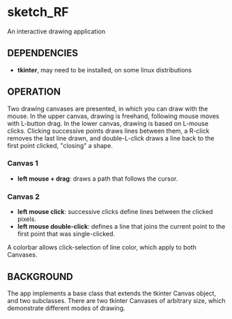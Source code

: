 # sketch_RF
An interactive drawing application

## DEPENDENCIES
- **tkinter**, may need to be installed, on some linux distributions

## OPERATION
Two drawing canvases are presented, in which you can draw with the mouse. In
the upper canvas, drawing is freehand, following mouse moves with L-button drag.
In the lower canvas, drawing is based on L-mouse clicks. Clicking successive points draws 
lines between them, a R-click removes the last line drawn, and double-L-click draws a 
line back to the first point clicked, "closing" a shape. 

### Canvas 1
- **left mouse + drag**: draws a path that follows the cursor.

### Canvas 2
- **left mouse click**: successive clicks define lines between the clicked pixels.
- **left mouse double-click**: defines a line that joins the current point
  to the first point that was single-clicked.

A colorbar allows click-selection of line color, which apply to both Canvases.

## BACKGROUND
The app implements a base class that extends the tkinter Canvas object, and two subclasses. There
are two tkinter Canvases of arbitrary size, which demonstrate different modes of 
drawing.
